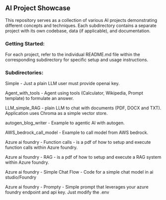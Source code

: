 ## AI Project Showcase
This repository serves as a collection of various AI projects demonstrating different concepts and techniques. Each subdirectory contains a separate project with its own codebase, data (if applicable), and documentation.

### Getting Started:

For each project, refer to the individual README.md file within the corresponding subdirectory for specific setup and usage instructions.

### Subdirectories:
Simple - Just a plain LLM user must provide openai key.

Agent_with_tools - Agent using tools (Calculator, Wikipedia, Prompt template) to formulate an answer.

LLM_simple_RAG - plain LLM to chat with documents (PDF, DOCX and TXT). Application uses Chroma as a simple vector store.

autogen_blog_writer - Example to agentic AI with autogen.

AWS_bedrock_call_model - Example to call model from AWS bedrock.

Azure ai foundry - Function calls -  is a pdf of how to setup and execute function calls within Azure foundry.

Azure ai foundry - RAG -  is a pdf of how to setup and execute a RAG system within Azure foundry.

Azure ai foundry - Simple Chat Flow - Code for a simple chat model in ai studio/Foundry

Azure ai foundry - Prompty - Simple prompt that leverages your azure foundry endpoint and api key. Just modify the .env